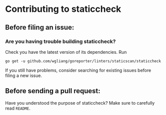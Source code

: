 # Contributing to staticcheck

## Before filing an issue:

### Are you having trouble building staticcheck?

Check you have the latest version of its dependencies. Run
```
go get -u github.com/wgliang/goreporter/linters/staticscan/staticcheck
```
If you still have problems, consider searching for existing issues before filing a new issue.

## Before sending a pull request:

Have you understood the purpose of staticcheck? Make sure to carefully read `README`.
